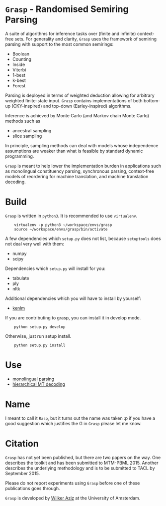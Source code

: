 # `Grasp` - Randomised Semiring Parsing

A suite of algorithms for inference tasks over (finite and infinite) context-free sets. 
For generality and clarity, `Grasp` uses the framework of semiring parsing with support to the most common semirings:
 * Boolean
 * Counting
 * Inside
 * Viterbi
 * 1-best
 * k-best
 * Forest 

Parsing is deployed in terms of weighted deduction allowing for arbitrary weighted finite-state input.
`Grasp` contains implementations of both bottom-up (CKY-inspired) and top-down (Earley-inspired) algorithms. 

Inference is achieved by Monte Carlo (and Markov chain Monte Carlo) methods such as
 * ancestral sampling
 * slice sampling

In principle, sampling methods can deal with models whose independence assumptions are weaker than what 
is feasible by standard dynamic programming. 

`Grasp` is meant to help lower the implementation burden in applications such as monolingual constituency parsing, 
synchronous parsing, context-free models of reordering for machine translation, and machine translation decoding.

# Build

`Grasp` is written in `python3`. It is recommended to use `virtualenv`.

        
        virtualenv -p python3 ~/workspace/envs/grasp
        source ~/workspace/envs/grasp/bin/activate


A few dependencies which `setup.py` does not list, because `setuptools` does not deal very well with them:

 * numpy
 * scipy
    
Dependencies which `setup.py` will install for you:

 * tabulate
 * ply
 * nltk
    
Additional dependencies which you will have to install by yourself:

 * [kenlm](https://github.com/kpu/kenlm.git)


If you are contributing to grasp, you can install it in develop mode.

        
        python setup.py develop


Otherwise, just run setup install. 


        python setup.py install
        
# Use


* [monolingual parsing](grasp/cfg/README.md)
* [hierarchical MT decoding](grasp/mt/README.md)


# Name

I meant to call it `Rasp`, but it turns out the name was taken :p
if you have a good suggestion which justifies the G in `Grasp` please let me know.


# Citation

`Grasp` has not yet been published, but there are two papers on the way. 
One describes the toolkit and has been submitted to MTM-PBML 2015.
Another describes the underlying methodology and is to be submitted to TACL by September 2015.

Please do not report experiments using `Grasp` before one of these publications goes through.

`Grasp` is developed by [Wilker Aziz](http://wilkeraziz.github.io) at the University of Amsterdam.